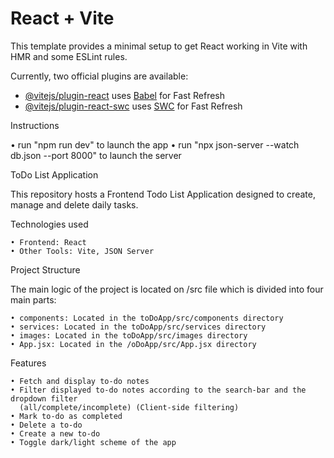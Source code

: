 # React + Vite

This template provides a minimal setup to get React working in Vite with HMR and some ESLint rules.

Currently, two official plugins are available:

- [@vitejs/plugin-react](https://github.com/vitejs/vite-plugin-react/blob/main/packages/plugin-react/README.md) uses [Babel](https://babeljs.io/) for Fast Refresh
- [@vitejs/plugin-react-swc](https://github.com/vitejs/vite-plugin-react-swc) uses [SWC](https://swc.rs/) for Fast Refresh

Instructions

• run "npm run dev" to launch the app
• run "npx json-server --watch db.json --port 8000" to launch the server

ToDo List Application

This repository hosts a Frontend Todo List Application designed to create, manage and delete daily tasks.

Technologies used

    • Frontend: React
    • Other Tools: Vite, JSON Server

Project Structure

The main logic of the project is located on /src file which is divided into four main parts:

    • components: Located in the toDoApp/src/components directory
    • services: Located in the toDoApp/src/services directory
    • images: Located in the toDoApp/src/images directory
    • App.jsx: Located in the /oDoApp/src/App.jsx directory

Features

    • Fetch and display to-do notes
    • Filter displayed to-do notes according to the search-bar and the dropdown filter
      (all/complete/incomplete) (Client-side filtering)
    • Mark to-do as completed
    • Delete a to-do
    • Create a new to-do
    • Toggle dark/light scheme of the app
